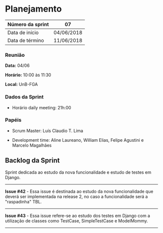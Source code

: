 # Planejamento

|Número da sprint 	| 07|
|---------|-|
|Data de início 	| 04/06/2018|
|Data de término 	| 11/06/2018|

### Reunião
**Data:** 04/06

**Horário:** 10:00 às 11:30

**Local:** UnB-FGA

### Dados da Sprint
* Horário daily meeting: 21h:00

### Papéis
* Scrum Master: Luís Claudio T. Lima

* Development time: Aline Laureano, William Elias, Felipe Agustini e Marcelo Magalhães

## Backlog da Sprint
Sprint dedicada ao estudo da nova funcionalidade e estudo de testes em Django.
<br/>
***  
 **Issue #42** - Essa issue é destinada ao estudo da nova funcionalidade que deverá ser implementada na release 2, no caso a funcionalidade será a "raspadinha" TBL.

***
 **Issue #43** - Essa issue refere-se ao estudo dos testes em Django com a utilização de classes como TestCase, SimpleTestCase e ModelMommy.
***
